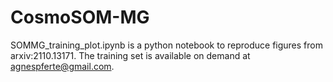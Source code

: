 # CosmoSOM-MG

SOMMG_training_plot.ipynb is a python notebook to reproduce figures from arxiv:2110.13171.
The training set is available on demand at agnespferte@gmail.com.